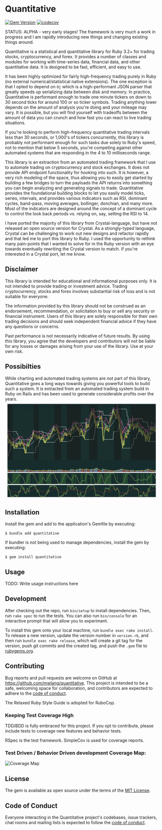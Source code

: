 # Quantitative

[![Gem Version](https://badge.fury.io/rb/quantitative.svg)](https://badge.fury.io/rb/quantitative) [![codecov](https://codecov.io/gh/mwlang/quantitative/graph/badge.svg?token=ZXMSKQZKD5)](https://codecov.io/gh/mwlang/quantitative)

STATUS: ALPHA - very early stages!  The framework is very much a work in progress and I am rapidly introducing new things and changing existing things around.

Quantitative is a statistical and quantitative library for Ruby 3.2+ for trading stocks, cryptocurrency, and forex.  It provides a number of classes and modules for working with time-series data, financial data, and other quantitative data.  It is designed to be fast, efficient, and easy to use.

It has been highly optimized for fairly high-frequency trading purely in Ruby (no external numerical/statistical native extensions).  The one exception is that I opted to depend on `Oj` which is a high-performant JSON parser that greatly speeds up serializing data between disk and memory.  In practice, Quantitative is performant enough to trade one minute tickers on down to 30 second ticks for around 100 or so ticker symbols.  Trading anything lower depends on the amount of analysis you're doing and your mileage may vary.  It is possible, but you will find yourself with tradeoffs between the amount of data you can crunch and how fast you can react to live trading situations.

If you're looking to perform high-frequency quantitative trading intervals less than 30 seconds, or 1,000's of tickers concurrently, this library is probably not performant enough for such tasks due solely to Ruby's speed, not to mention that below 5 seconds, you're competing against other automated systems that are responding in the 4 to 10 milliseconds range.

This library is an extraction from an automated trading framework that I use to automate trading on cryptocurrency and stock exchanges.  It does not provide API endpoint functionality for hooking into such.  It is however, a very rich modeling of the space, thus allowing you to easily get started by building a few bridges to turn the payloads the API returns into something you can begin analyzing and generating signals to trade.  Quantitative provides the foundational building blocks to let you easily model ticks, series, intervals, and provides various indicators such as RSI, dominant cycles, band-pass, moving averages, bollinger, donchian, and many more.  Most of the indicators are designed around the concept of a dominant cycle to control the look back periods vs. relying on, say, setting the RSI to 14.

I have ported the majority of this library from Crystal-language, but have not released an open source version for Crystal.  As a strongly-typed language, Crystal can be challenging to work out new designs and refactor rapidly and that led me to port this library to Ruby.  I used the opportunity to rethink many pain-points that I wanted to solve for in the Ruby version with an eye towards eventually rewriting the Crystal version to match.  If you're interested in a Crystal port, let me know.

## Disclaimer

This library is intended for educational and informational purposes only. It is not intended to provide trading or investment advice. Trading cryptocurrency, stocks and forex involves substantial risk of loss and is not suitable for everyone.

The information provided by this library should not be construed as an endorsement, recommendation, or solicitation to buy or sell any security or financial instrument. Users of this library are solely responsible for their own trading decisions and should seek independent financial advice if they have any questions or concerns.

Past performance is not necessarily indicative of future results. By using this library, you agree that the developers and contributors will not be liable for any losses or damages arising from your use of the library. Use at your own risk.

## Possibilties
While charting and automated trading systems are not part of this library, Quantitative goes a long ways towards giving you powerful tools to build such a system.  It is extracted from an automated trading system build in Ruby on Rails and has been used to generate considerable profits over the years.
![Possibilities](https://github.com/mwlang/quantitative/blob/main/possibilities.png)

## Installation

Install the gem and add to the application's Gemfile by executing:

    $ bundle add quantitative

If bundler is not being used to manage dependencies, install the gem by executing:

    $ gem install quantitative

## Usage

TODO: Write usage instructions here

## Development

After checking out the repo, run `bin/setup` to install dependencies. Then, run `rake spec` to run the tests. You can also run `bin/console` for an interactive prompt that will allow you to experiment.

To install this gem onto your local machine, run `bundle exec rake install`. To release a new version, update the version number in `version.rb`, and then run `bundle exec rake release`, which will create a git tag for the version, push git commits and the created tag, and push the `.gem` file to [rubygems.org](https://rubygems.org).

## Contributing

Bug reports and pull requests are welcome on GitHub at https://github.com/mwlang/quantitative. This project is intended to be a safe, welcoming space for collaboration, and contributors are expected to adhere to the [code of conduct](https://github.com/mwlang/quantitative/blob/main/CODE_OF_CONDUCT.md).

The Relaxed Ruby Style Guide is adopted for RuboCop.

### Keeping Test Coverage High

TDD/BDD is fully embraced for this project.  If you opt to contribute, please include tests to coverage new features and behavior tests.

RSpec is the test framework. SimpleCov is used for coverage reports.

### Test Driven / Behavior Driven development Coverage Map:

![Coverage Map](https://codecov.io/gh/mwlang/quantitative/graphs/sunburst.svg?token=ZXMSKQZKD5)

## License

The gem is available as open source under the terms of the [MIT License](https://opensource.org/licenses/MIT).

## Code of Conduct

Everyone interacting in the Quantitative project's codebases, issue trackers, chat rooms and mailing lists is expected to follow the [code of conduct](https://github.com/mwlang/quantitative/blob/main/CODE_OF_CONDUCT.md).
